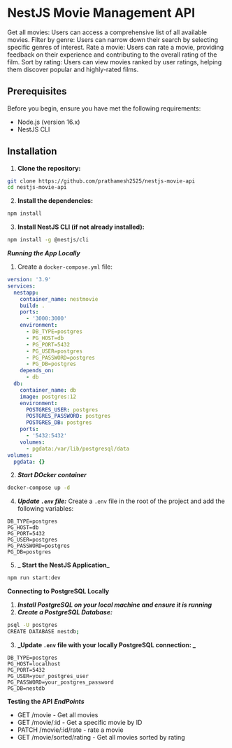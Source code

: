 # NestJS Movie Management API

Get all movies: Users can access a comprehensive list of all available movies.
Filter by genre: Users can narrow down their search by selecting specific genres of interest.
Rate a movie: Users can rate a movie, providing feedback on their experience and contributing to the overall rating of the film.
Sort by rating: Users can view movies ranked by user ratings, helping them discover popular and highly-rated films.

## Prerequisites

Before you begin, ensure you have met the following requirements:

- Node.js (version 16.x)
- NestJS CLI

## Installation

1. **Clone the repository:**

```sh
git clone https://github.com/prathamesh2525/nestjs-movie-api
cd nestjs-movie-api
```

2. **Install the dependencies:**

```sh
npm install
```

3. **Install NestJS CLI (if not already installed):**

```sh
npm install -g @nestjs/cli

```

**_Running the App Locally_**

1. Create a `docker-compose.yml` file:

```yml
version: '3.9'
services:
  nestapp:
    container_name: nestmovie
    build: .
    ports:
      - '3000:3000'
    environment:
      - DB_TYPE=postgres
      - PG_HOST=db
      - PG_PORT=5432
      - PG_USER=postgres
      - PG_PASSWORD=postgres
      - PG_DB=postgres
    depends_on:
      - db
  db:
    container_name: db
    image: postgres:12
    environment:
      POSTGRES_USER: postgres
      POSTGRES_PASSWORD: postgres
      POSTGRES_DB: postgres
    ports:
      - '5432:5432'
    volumes:
      - pgdata:/var/lib/postgresql/data
volumes:
  pgdata: {}
```

2. **_Start DOcker container_**

```sh
docker-compose up -d
```

4. **_Update `.env` file:_**
   Create a `.env` file in the root of the project and add the following variables:

```env
DB_TYPE=postgres
PG_HOST=db
PG_PORT=5432
PG_USER=postgres
PG_PASSWORD=postgres
PG_DB=postgres

```

5. **_ Start the NestJS Application_**

```sh
npm run start:dev
```

**Connecting to PostgreSQL Locally**

1. **_Install PostgreSQL on your local machine and ensure it is running_**
2. **_Create a PostgreSQL Database:_**

```sh
psql -U postgres
CREATE DATABASE nestdb;
```

3. **_Update `.env` file with your locally PostgreSQL connection: _**

```env
DB_TYPE=postgres
PG_HOST=localhost
PG_PORT=5432
PG_USER=your_postgres_user
PG_PASSWORD=your_postgres_password
PG_DB=nestdb

```

**Testing the API**
**_EndPoints_**

- GET /movie - Get all movies
- GET /movie/:id - Get a specific movie by ID
- PATCH /movie/:id/rate - rate a movie
- GET /movie/sorted/rating - Get all movies sorted by rating
